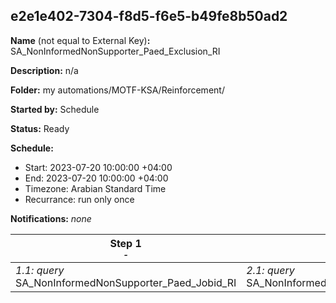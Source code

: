 ## e2e1e402-7304-f8d5-f6e5-b49fe8b50ad2

**Name** (not equal to External Key)**:** SA_NonInformedNonSupporter_Paed_Exclusion_RI

**Description:** n/a

**Folder:** my automations/MOTF-KSA/Reinforcement/

**Started by:** Schedule

**Status:** Ready

**Schedule:**

* Start: 2023-07-20 10:00:00 +04:00
* End: 2023-07-20 10:00:00 +04:00
* Timezone: Arabian Standard Time
* Recurrance: run only once

**Notifications:** _none_


| Step 1<br>_<small>-</small>_ | Step 2<br>_<small>-</small>_ |
| --- | --- |
| _1.1: query_<br>SA_NonInformedNonSupporter_Paed_Jobid_RI | _2.1: query_<br>SA_NonInformedNonSupporter_Paed_Exclusion_RI |
